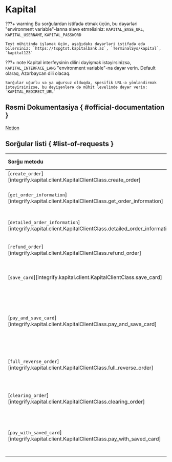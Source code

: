 # Kapital

???+ warning
    Bu sorğulardan istifadə etmək üçün, bu dəyərləri "environment variable"-larına əlavə etməlisiniz: `KAPITAL_BASE_URL`, `KAPITAL_USERNAME`, `KAPITAL_PASSWORD`

    Test mühitində işləmək üçün, aşağıdakı dəyərləri istifadə edə bilərsiniz: `https://txpgtst.kapitalbank.az`, `TerminalSys/kapital`, `kapital123`

???+ note
    Kapital interfeysinin dilini dəyişmək istəyirsinizsə, `KAPITAL_INTERFACE_LANG` "environment variable"-na dəyər verin. Default olaraq, Azərbaycan dili olacaq.

    Sorğular uğurlu və ya uğursuz olduqda, spesifik URL-ə yönləndirmək istəyirsinizsə, bu dəyişənlərə də mühit levelində dəyər verin: `KAPITAL_REDIRECT_URL`

## Rəsmi Dokumentasiya { #official-documentation }

[Notion](https://brawny-airport-7ca.notion.site/Kapital-bank-E-commerce-API-Documentation-6dd6a228c40644e3bef034bca7845e3c)

## Sorğular listi { #list-of-requests }

| Sorğu metodu                                                                                           | Məqsəd                                             |            Kapital API            |  Callback-ə sorğu atılır  |
| :----------------------------------------------------------------------------------------------------- | :------------------------------------------------- | :-------------------------------: | :-----------------------: |
| [`create_order`][integrify.kapital.client.KapitalClientClass.create_order]                             | Ödəniş                                             |           `/api/order`            | :fontawesome-solid-check: |
| [`get_order_information`][integrify.kapital.client.KapitalClientClass.get_order_information]                   | Ödəniş haqda qısa məlumat                          |      `/api/order/{order_id}`      |            :x:            |
| [`detailed_order_information`][integrify.kapital.client.KapitalClientClass.detailed_order_information] | Ödəniş haqda detallı məlumat                       |      `/api/order/{order_id}`      |            :x:            |
| [`refund_order`][integrify.kapital.client.KapitalClientClass.refund_order]                             | Geri ödəniş sorğusu                                | `/api/order/{order_id}/exec-tran` |            :x:            |
| [`save_card`][integrify.kapital.client.KapitalClientClass.save_card]                                   | Kartı saxlamaq üçün ödəniş sorğusu                 |           `/api/order`            |            :fontawesome-solid-check:            |
| [`pay_and_save_card`][integrify.kapital.client.KapitalClientClass.pay_and_save_card] | Kartı saxlamaq və ödəniş etmək üçün ödəniş sorğusu |           `/api/order`            |            :fontawesome-solid-check:            |
| [`full_reverse_order`][integrify.kapital.client.KapitalClientClass.full_reverse_order]                 | Ödənişi ləğv etmək üçün sorğu                      | `/api/order/{order_id}/exec-tran` |            :x:            |
| [`clearing_order`][integrify.kapital.client.KapitalClientClass.clearing_order]                         | Ödənişin təsdiq edilməsi üçün sorğu                | `/api/order/{order_id}/exec-tran` |            :x:            |
| [`pay_with_saved_card`][integrify.kapital.client.KapitalClientClass.pay_with_saved_card]               | Ödənişin hissəsini ləğv etmək üçün sorğu           | `/api/order/{order_id}/exec-tran` |            :x:            |
